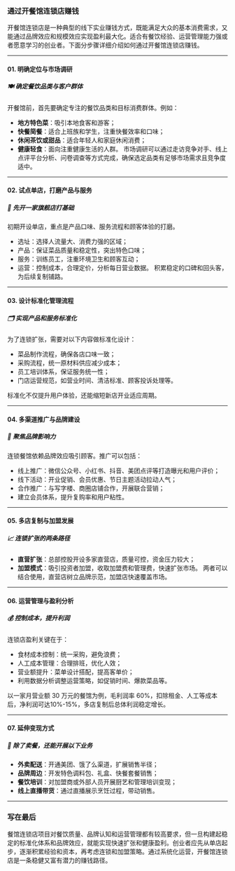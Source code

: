 ### 通过开餐馆连锁店赚钱

开餐馆连锁店是一种典型的线下实业赚钱方式，既能满足大众的基本消费需求，又能通过品牌效应和规模效应实现盈利最大化。适合有餐饮经验、运营管理能力强或者愿意学习的创业者。下面分步骤详细介绍如何通过开餐馆连锁店赚钱。

***

#### 01. 明确定位与市场调研  
##### 🍽️ 确定餐饮品类与客户群体  
开餐馆前，首先要确定专注的餐饮品类和目标消费群体。例如：
- **地方特色菜**：吸引本地食客和游客；
- **快餐简餐**：适合上班族和学生，注重快餐效率和口味；
- **休闲茶饮或甜品**：适合年轻人和家庭休闲消费；
- **健康轻食**：面向注重健康生活的人群。
市场调研可以通过走访竞争对手、线上点评平台分析、问卷调查等方式完成，确保选定品类有足够市场需求且竞争度适中。

***

#### 02. 试点单店，打磨产品与服务  
##### 🏪 先开一家旗舰店打基础  
初期开设单店，重点是产品口味、服务流程和顾客体验的打磨。
- 选址：选择人流量大、消费力强的区域；
- 产品：保证菜品质量和稳定性，突出特色口味；
- 服务：训练员工，注重环境卫生和顾客互动；
- 运营：控制成本，合理定价，分析每日营业数据。
积累稳定的口碑和回头客，为后续复制铺路。

***

#### 03. 设计标准化管理流程  
##### 🗂️ 实现产品和服务标准化  
为了连锁扩张，需要对以下内容做标准化设计：
- 菜品制作流程，确保各店口味一致；
- 采购流程，统一原材料供应减少成本；
- 员工培训体系，保证服务统一性；
- 门店运营规范，如营业时间、清洁标准、顾客投诉处理等。

标准化不仅提升用户体验，还能缩短新店开业适应周期。

***

#### 04. 多渠道推广与品牌建设  
##### 📢 聚焦品牌影响力  
连锁餐馆依赖品牌效应吸引顾客。推广可以包括：
- 线上推广：微信公众号、小红书、抖音、美团点评等打造曝光和用户评价；
- 线下活动：开业促销、会员优惠、节日主题活动拉动人气；
- 合作推广：与写字楼、商圈店铺合作，开展联合营销；
- 建立会员体系，提升复购率和用户粘性。

***

#### 05. 多店复制与加盟发展  
##### 📈 连锁扩张的两条路径  
- **直营扩张**：总部控股开设多家直营店，质量可控，资金压力较大；
- **加盟模式**：吸引投资者加盟，收取加盟费和管理费，快速扩张市场。
两者可以结合使用，直营店树立品牌示范，加盟店快速覆盖市场。

***

#### 06. 运营管理与盈利分析  
##### 💰 控制成本，提升利润  
连锁店盈利关键在于：
- 食材成本控制：统一采购，避免浪费；
- 人工成本管理：合理排班，优化人效；
- 营业额提升：菜单设计搭配，提高客单价；
- 利用数据分析调整运营策略，如促销时间、爆款菜品等。

以一家月营业额 30 万元的餐馆为例，毛利润率 60%，扣除租金、人工等成本后，净利润可达10%-15%，多店复制后总体利润稳定增长。

***

#### 07. 延伸变现方式  
##### 🔄 除了卖餐，还能开展以下业务  
- **外卖配送**：开通美团、饿了么渠道，扩展销售半径；
- **品牌周边**：开发特色调料包、礼盒、快餐套餐销售；
- **餐饮培训**：对加盟商或外部人员开展厨艺和管理培训变现；
- **线上直播带货**：通过直播展示烹饪过程，带动销售。

***

### 写在最后  
餐馆连锁店项目对餐饮质量、品牌认知和运营管理都有较高要求，但一旦构建起稳定的标准化体系和品牌效应，就能实现快速扩张和健康盈利。创业者应先从单店起步，逐渐积累经验和资本，再考虑连锁和加盟策略。通过系统化运营，开餐馆连锁店是一条稳健又富有潜力的赚钱路径。